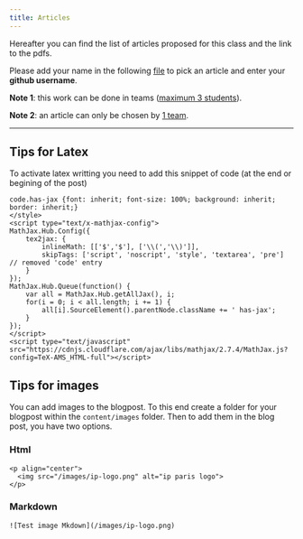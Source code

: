 ```yaml
---
title: Articles
---
```


Hereafter you can find the list of articles proposed for this class and the link to the pdfs.

Please add your name in the following [file](https://docs.google.com/spreadsheets/d/1raZrD6JZQzjE0wmJbP4iM5-4yt9rAkJIFOqgj1q-JxU/edit?usp=sharing) to pick an article and enter your **github username**.

**Note 1**: this work can be done in teams (<span style="text-decoration:underline">maximum 3 students</span>).

**Note 2**: an article can only be chosen by <span style="text-decoration:underline">1 team</span>.

<hr/>

## Tips for Latex

To activate latex writting you need to add this snippet of code (at the end or begining of the post)

```<style TYPE="text/css">
code.has-jax {font: inherit; font-size: 100%; background: inherit; border: inherit;}
</style>
<script type="text/x-mathjax-config">
MathJax.Hub.Config({
    tex2jax: {
        inlineMath: [['$','$'], ['\\(','\\)']],
        skipTags: ['script', 'noscript', 'style', 'textarea', 'pre'] // removed 'code' entry
    }
});
MathJax.Hub.Queue(function() {
    var all = MathJax.Hub.getAllJax(), i;
    for(i = 0; i < all.length; i += 1) {
        all[i].SourceElement().parentNode.className += ' has-jax';
    }
});
</script>
<script type="text/javascript" src="https://cdnjs.cloudflare.com/ajax/libs/mathjax/2.7.4/MathJax.js?config=TeX-AMS_HTML-full"></script>
```

## Tips for images

You can add images to the blogpost. To this end create a folder for your blogpost within the `content/images` folder.
Then to add them in the blog post, you have two options.

### Html
```
<p align="center">
  <img src="/images/ip-logo.png" alt="ip paris logo">
</p>
```

### Markdown
```![Test image Mkdown](/images/ip-logo.png)```
